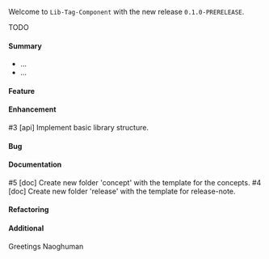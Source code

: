Welcome to `Lib-Tag-Component` with the new release `0.1.0-PRERELEASE`.

TODO



#### Summary
* ...
* ...



#### Feature



#### Enhancement
#3 [api] Implement basic library structure.



#### Bug



#### Documentation
#5 [doc] Create new folder 'concept' with the template for the concepts.
#4 [doc] Create new folder 'release' with the template for release-note.



#### Refactoring



#### Additional



Greetings
Naoghuman



[//]: # (Issues which will be integrated in this release)



[//]: # (Links)
